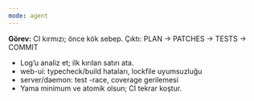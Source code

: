 ```yaml
---
mode: agent
---
```

**Görev:** CI kırmızı; önce kök sebep. Çıktı: PLAN → PATCHES → TESTS → COMMIT
- Log’u analiz et; ilk kırılan satırı ata.
- web-ui: typecheck/build hataları, lockfile uyumsuzluğu
- server/daemon: test -race, coverage gerilemesi
- Yama minimum ve atomik olsun; CI tekrar koştur.

